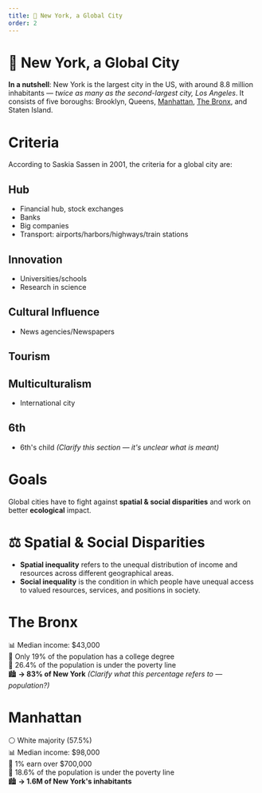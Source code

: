 ```yaml
---
title: 🗽 New York, a Global City
order: 2
---
```


# 🗽 New York, a Global City

**In a nutshell**: New York is the largest city in the US, with around 8.8 million inhabitants — *twice as many as the second-largest city, Los Angeles*. It consists of five boroughs: Brooklyn, Queens, [Manhattan](#manhattan), [The Bronx](#the-bronx), and Staten Island.

# Criteria

According to Saskia Sassen in 2001, the criteria for a global city are:

## Hub
- Financial hub, stock exchanges
- Banks
- Big companies
- Transport: airports/harbors/highways/train stations

## Innovation
- Universities/schools
- Research in science

## Cultural Influence
- News agencies/Newspapers

## Tourism

## Multiculturalism
- International city

## 6th
- 6th's child *(Clarify this section — it's unclear what is meant)*

# Goals

Global cities have to fight against **spatial & social disparities** and work on better **ecological** impact.

# ⚖️ Spatial & Social Disparities

- **Spatial inequality** refers to the unequal distribution of income and resources across different geographical areas.
- **Social inequality** is the condition in which people have unequal access to valued resources, services, and positions in society.

# The Bronx

📊 Median income: $43,000  
👔 Only 19% of the population has a college degree  
💸 26.4% of the population is under the poverty line  
🏙️ **→ 83% of New York** *(Clarify what this percentage refers to — population?)*

# Manhattan

⚪ White majority (57.5%)  
📊 Median income: $98,000  
👔 1% earn over $700,000  
💸 18.6% of the population is under the poverty line  
🏙️ **→ 1.6M of New York's inhabitants**